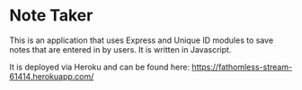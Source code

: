# Note Taker 
This is an application that uses Express and Unique ID modules to save notes that are entered in by users.  It is written in Javascript.

It is deployed via Heroku and can be found here:
https://fathomless-stream-61414.herokuapp.com/

